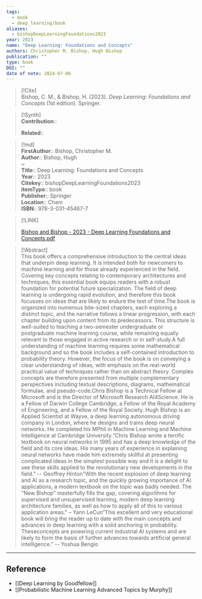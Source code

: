 ```yaml
---
tags:
  - book
  - deep_learning/book
aliases:
  - bishopDeepLearningFoundations2023
year: 2023
name: "Deep Learning: Foundations and Concepts"
authors: Christopher M. Bishop, Hugh Bishop
publication: ""
type: book
DOI: ""
date of note: 2024-07-06
---
```


> [!Cite]  
> Bishop, C. M., & Bishop, H. (2023). _Deep Learning: Foundations and Concepts_ (1st edition). Springer.

>[!Synth]  
>**Contribution**::  
>  
>**Related**::   
>  
  
>[!md]  
> **FirstAuthor**:: Bishop, Christopher M.  
> **Author**:: Bishop, Hugh  
~  
> **Title**:: Deep Learning: Foundations and Concepts  
> **Year**:: 2023  
> **Citekey**:: bishopDeepLearningFoundations2023  
> **itemType**:: book  
> **Publisher**:: Springer  
> **Location**:: Cham  
> **ISBN**:: 978-3-031-45467-7  

> [!LINK]  
> 
> [Bishop and Bishop - 2023 - Deep Learning Foundations and Concepts.pdf](file:///home/lukexie/Documents/Papers/storage/3T2PDGFD/Bishop%20and%20Bishop%20-%202023%20-%20Deep%20Learning%20Foundations%20and%20Concepts.pdf) 
>  

> [!Abstract]  
> This book offers a comprehensive introduction to the central ideas that underpin deep learning. It is intended both for newcomers to machine learning and for those already experienced in the field. Covering key concepts relating to contemporary architectures and techniques, this essential book equips readers with a robust foundation for potential future specialization. The field of deep learning is undergoing rapid evolution, and therefore this book focusses on ideas that are likely to endure the test of time.The book is organized into numerous bite-sized chapters, each exploring a distinct topic, and the narrative follows a linear progression, with each chapter building upon content from its predecessors. This structure is well-suited to teaching a two-semester undergraduate or postgraduate machine learning course, while remaining equally relevant to those engaged in active research or in self-study.A full understanding of machine learning requires some mathematical background and so the book includes a self-contained introduction to probability theory. However, the focus of the book is on conveying a clear understanding of ideas, with emphasis on the real-world practical value of techniques rather than on abstract theory. Complex concepts are therefore presented from multiple complementary perspectives including textual descriptions, diagrams, mathematical formulae, and pseudo-code.Chris Bishop is a Technical Fellow at Microsoft and is the Director of Microsoft Research AI4Science. He is a Fellow of Darwin College Cambridge, a Fellow of the Royal Academy of Engineering, and a Fellow of the Royal Society. Hugh Bishop is an Applied Scientist at Wayve, a deep learning autonomous driving company in London, where he designs and trains deep neural networks. He completed his MPhil in Machine Learning and Machine Intelligence at Cambridge University.“Chris Bishop wrote a terrific textbook on neural networks in 1995 and has a deep knowledge of the field and its core ideas. His many years of experience in explaining neural networks have made him extremely skillful at presenting complicated ideas in the simplest possible way and it is a delight to see these skills applied to the revolutionary new developments in the field.” -- Geoffrey Hinton"With the recent explosion of deep learning and AI as a research topic, and the quickly growing importance of AI applications, a modern textbook on the topic was badly needed. The "New Bishop" masterfully fills the gap, covering algorithms for supervised and unsupervised learning, modern deep learning architecture families, as well as how to apply all of this to various application areas." – Yann LeCun“This excellent and very educational book will bring the reader up to date with the main concepts and advances in deep learning with a solid anchoring in probability. Theseconcepts are powering current industrial AI systems and are likely to form the basis of further advances towards artificial general intelligence.” -- Yoshua Bengio  

-----
## Reference

- [[Deep Learning by Goodfellow]]
- [[Probabilistic Machine Learning Advanced Topics by Murphy]]
